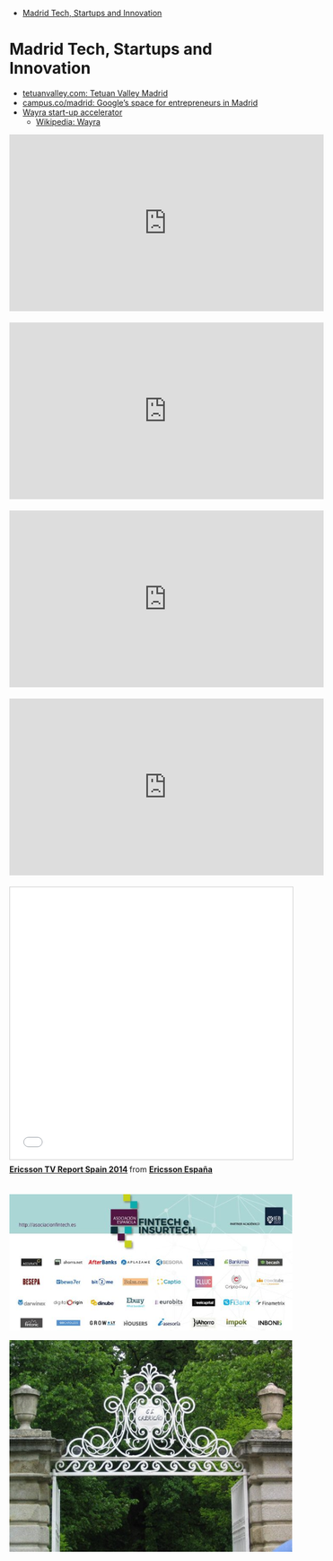 <!-- MarkdownTOC -->

- [Madrid Tech, Startups and Innovation](#madrid-tech-startups-and-innovation)

<!-- /MarkdownTOC -->

# Madrid Tech, Startups and Innovation
- [tetuanvalley.com: Tetuan Valley Madrid](http://tetuanvalley.com/)
- [campus.co/madrid: Google’s space for entrepreneurs in Madrid](https://www.campus.co/madrid/en/about)
- [Wayra start-up accelerator](http://wayra.co)
	- [Wikipedia: Wayra](https://en.wikipedia.org/wiki/Wayra)

<div class="container">
<iframe width="560" height="315" src="https://www.youtube.com/embed/QkEGCA40RV0?rel=0" frameborder="0" allowfullscreen class="video"></iframe>
</div>
<br/>

<div class="container">
<iframe width="560" height="315" src="https://www.youtube.com/embed/ZFeo22j08e8?rel=0" frameborder="0" allowfullscreen class="video"></iframe>
</div>
<br/>

<div class="container">
<iframe width="560" height="315" src="https://www.youtube.com/embed/f8Qaxh6myi4?rel=0" frameborder="0" allowfullscreen class="video"></iframe>
</div>
<br/>

<div class="container">
<iframe width="560" height="315" src="https://www.youtube.com/embed/dfznelaG2mU?rel=0" frameborder="0" allowfullscreen class="video"></iframe>
</div>
<br/>

<div class="container">
<iframe src="//www.slideshare.net/slideshow/embed_code/key/a76zz5QU3c6GtO" width="595" height="485" frameborder="0" marginwidth="0" marginheight="0" scrolling="no" style="border:1px solid #CCC; border-width:1px; margin-bottom:5px; max-width: 100%;" allowfullscreen class="video"> </iframe> <div style="margin-bottom:5px"> <strong> <a href="//www.slideshare.net/Ericsson_ES/ericsson-press-briefing-tv-media-2014-spain-vdef" title="Ericsson TV Report Spain 2014" target="_blank">Ericsson TV Report Spain 2014</a> </strong> from <strong><a target="_blank" href="//www.slideshare.net/Ericsson_ES">Ericsson España</a></strong> </div>
</div>
<br/>

[![fintech spain](images/fintech_spain.jpg)](http://cincodias.com/cincodias/2016/03/02/mercados/1456946299_157115.html)

[![parque el capricho](images/parque-el-capricho.jpg)](http://www.madridtourist.info/caprice_park.html)
